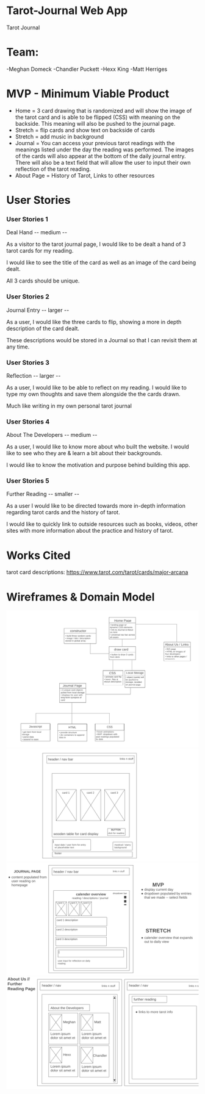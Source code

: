 # Tarot-Journal Web App
Tarot Journal
# Team:
-Meghan Domeck
-Chandler Puckett
-Hexx King
-Matt Herriges

# MVP - Minimum Viable Product

- Home = 3 card drawing that is randomized and will show the image of the tarot card and is able to be flipped (CSS) with meaning on the backside. This meaning will also be pushed to the journal page. 
- Stretch = flip cards and show text on backside of cards
- Stretch = add music in background
- Journal = You can access your previous tarot readings with the meanings listed under the day the reading was performed. The images of the cards will also appear at the bottom of the daily journal entry. There will also be a text field that will allow the user to input their own reflection of the tarot reading. 
- About Page = History of Tarot, Links to other resources 

# User Stories

### User Stories 1
Deal Hand
-- medium -- 

As a visitor to the tarot journal page, I would like to be dealt a hand of 3 tarot cards for my reading.

I would like to see the title of the card as well as an image of the card being dealt. 

All 3 cards should be unique. 


### User Stories 2
Journal Entry
-- larger -- 

As a user, I would like the three cards to flip, showing a more in depth description of the card dealt. 

These descriptions would be stored in a Journal so that I can revisit them at any time. 


### User Stories 3
Reflection
-- larger -- 

As a user, I would like to be able to reflect on my reading. I would like to type my own thoughts and save them alongside the the cards drawn. 

Much like writing in my own personal tarot journal

### User Stories 4
About The Developers
-- medium -- 

As a user, I would like to know more about who built the website. I would like to see who they are & learn a bit about their backgrounds.

I would like to know the motivation and purpose behind building this app. 


### User Stories 5
Further Reading 
-- smaller -- 

As a user I would like to be directed towards more in-depth information regarding tarot cards and the history of tarot. 

I would like to quickly link to outside resources such as books, videos, other sites with more information about the practice and history of tarot. 


# Works Cited

tarot card descriptions: https://www.tarot.com/tarot/cards/major-arcana 


# Wireframes & Domain Model

![domain-model](/img/Tarot-Journal-Domain-Model.jpg)
![wireframe1](/img/wireframe-1.jpg)
![wireframe2](/img/wireframe-2.jpg)
![wireframe3](/img/wireframe-3.jpg)


